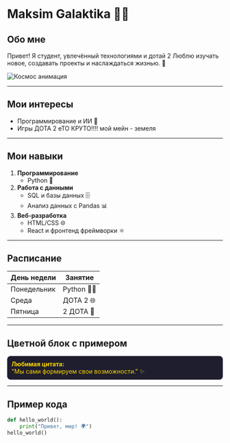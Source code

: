 # Maksim Galaktika 🌌✨

## Обо мне
Привет! Я студент, увлечённый технологиями и дотай 2 
Люблю изучать новое, создавать проекты и наслаждаться жизнью. 🚀  

![Космос анимация](https://images.unsplash.com/photo-1446776811953-b23d57bd21aa)

---

## Мои интересы
- Программирование и ИИ 🤖   
- Игры ДОТА 2 еТО КРУТО!!!! мой мейн -  земеля

---

## Мои навыки
1. **Программирование**
   - Python 🐍
2. **Работа с данными**
   - SQL и базы данных 🗄️
   - Анализ данных с Pandas 📊
3. **Веб-разработка**
   - HTML/CSS 🌐
   - React и фронтенд фреймворки ⚛️

---

## Расписание
| День недели | Занятие |
|------------|---------|
| Понедельник | Python 🏋️‍♂️ |
| Среда       | ДОТА 2 🌐 |
| Пятница     | 2 ДОТА 📖 |

---

## Цветной блок с примером
<div style="background-color:#1E1E2F; color:#FFD700; padding:10px; border-radius:8px;">
<strong>Любимая цитата:</strong><br>
"Мы сами формируем свои возможности." ✨
</div>

---

## Пример кода
```python
def hello_world():
    print("Привет, мир! 🌍")
hello_world()
